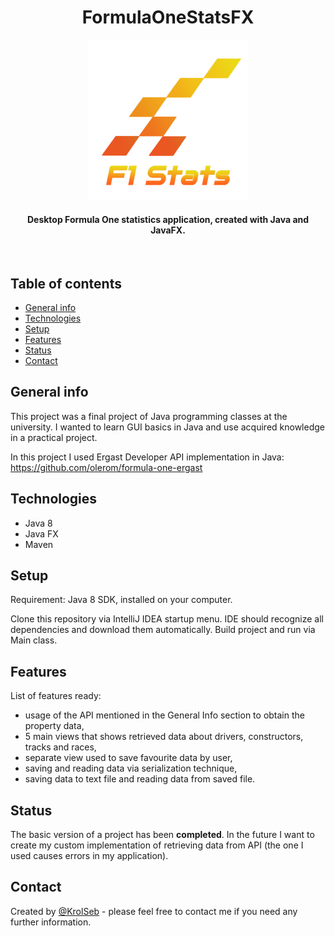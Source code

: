 

<h1 align="center"> FormulaOneStatsFX </h1>
<p align="center">
    <img alt="FormulaOneStatsFX" title="FormulaOneStatsFX logo" src="https://raw.githubusercontent.com/KrolSeb/FormulaOneStatsFX/master/src/main/resources/img/logo.png" width="256" height="256">
</p>
<h4 align="center">
  Desktop Formula One statistics application, created with Java and JavaFX.
</h4>

<br>

## Table of contents

- [General info](#general-info)
- [Technologies](#technologies)
- [Setup](#setup)
- [Features](#features)
- [Status](#status)
- [Contact](#contact)

## General info

This project was a final project of Java programming classes at the university. 
I wanted to learn GUI basics in Java and use acquired knowledge in a practical project.

In this project I used Ergast Developer API implementation in Java:
https://github.com/olerom/formula-one-ergast

## Technologies

- Java 8
- Java FX
- Maven

## Setup

Requirement: Java 8 SDK, installed on your computer.

Clone this repository via IntelliJ IDEA startup menu. IDE should recognize all dependencies and download them automatically. Build project and run via Main class.

## Features

List of features ready:

- usage of the API mentioned in the General Info section to obtain the property data,
- 5 main views that shows retrieved data about drivers, constructors, tracks and races, 
- separate view used to save favourite data by user,
- saving and reading data via serialization technique,
- saving data to text file and reading data from saved file.

## Status

The basic version of a project has been **completed**. 
In the future I want to create my custom implementation of retrieving data from API (the one I used causes errors in my application).

## Contact

Created by [@KrolSeb](https://krolseb.github.io/blog/) - please feel free to contact me if you need any further information.
